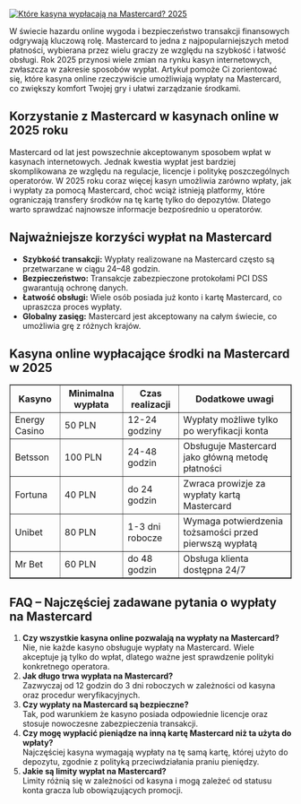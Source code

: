 [![Które kasyna wypłacają na Mastercard? 2025](https://123-caf.pages.dev/gitsignup.png)](https://vrmoo.ru/Bt82HjjY)

<p>W świecie hazardu online wygoda i bezpieczeństwo transakcji finansowych odgrywają kluczową rolę. Mastercard to jedna z najpopularniejszych metod płatności, wybierana przez wielu graczy ze względu na szybkość i łatwość obsługi. Rok 2025 przynosi wiele zmian na rynku kasyn internetowych, zwłaszcza w zakresie sposobów wypłat. Artykuł pomoże Ci zorientować się, które kasyna online rzeczywiście umożliwiają wypłaty na Mastercard, co zwiększy komfort Twojej gry i ułatwi zarządzanie środkami.</p>  <h2>Korzystanie z Mastercard w kasynach online w 2025 roku</h2> <p>Mastercard od lat jest powszechnie akceptowanym sposobem wpłat w kasynach internetowych. Jednak kwestia wypłat jest bardziej skomplikowana ze względu na regulacje, licencje i politykę poszczególnych operatorów. W 2025 roku coraz więcej kasyn umożliwia zarówno wpłaty, jak i wypłaty za pomocą Mastercard, choć wciąż istnieją platformy, które ograniczają transfery środków na tę kartę tylko do depozytów. Dlatego warto sprawdzać najnowsze informacje bezpośrednio u operatorów.</p>  <h2>Najważniejsze korzyści wypłat na Mastercard</h2> <ul> <li><strong>Szybkość transakcji:</strong> Wypłaty realizowane na Mastercard często są przetwarzane w ciągu 24–48 godzin.</li> <li><strong>Bezpieczeństwo:</strong> Transakcje zabezpieczone protokołami PCI DSS gwarantują ochronę danych.</li> <li><strong>Łatwość obsługi:</strong> Wiele osób posiada już konto i kartę Mastercard, co upraszcza proces wypłaty.</li> <li><strong>Globalny zasięg:</strong> Mastercard jest akceptowany na całym świecie, co umożliwia grę z różnych krajów.</li> </ul>  <h2>Kasyna online wypłacające środki na Mastercard w 2025</h2> <table border="1" cellpadding="5" cellspacing="0"> <thead> <tr> <th>Kasyno</th> <th>Minimalna wypłata</th> <th>Czas realizacji</th> <th>Dodatkowe uwagi</th> </tr> </thead> <tbody> <tr> <td>Energy Casino</td> <td>50 PLN</td> <td>12-24 godziny</td> <td>Wypłaty możliwe tylko po weryfikacji konta</td> </tr> <tr> <td>Betsson</td> <td>100 PLN</td> <td>24-48 godzin</td> <td>Obsługuje Mastercard jako główną metodę płatności</td> </tr> <tr> <td>Fortuna</td> <td>40 PLN</td> <td>do 24 godzin</td> <td>Zwraca prowizje za wypłaty kartą Mastercard</td> </tr> <tr> <td>Unibet</td> <td>80 PLN</td> <td>1-3 dni robocze</td> <td>Wymaga potwierdzenia tożsamości przed pierwszą wypłatą</td> </tr> <tr> <td>Mr Bet</td> <td>60 PLN</td> <td>do 48 godzin</td> <td>Obsługa klienta dostępna 24/7</td> </tr> </tbody> </table>  <h2>FAQ – Najczęściej zadawane pytania o wypłaty na Mastercard</h2> <ol> <li><strong>Czy wszystkie kasyna online pozwalają na wypłaty na Mastercard?</strong><br>Nie, nie każde kasyno obsługuje wypłaty na Mastercard. Wiele akceptuje ją tylko do wpłat, dlatego ważne jest sprawdzenie polityki konkretnego operatora.</li> <li><strong>Jak długo trwa wypłata na Mastercard?</strong><br>Zazwyczaj od 12 godzin do 3 dni roboczych w zależności od kasyna oraz procedur weryfikacyjnych.</li> <li><strong>Czy wypłaty na Mastercard są bezpieczne?</strong><br>Tak, pod warunkiem że kasyno posiada odpowiednie licencje oraz stosuje nowoczesne zabezpieczenia transakcji.</li> <li><strong>Czy mogę wypłacić pieniądze na inną kartę Mastercard niż ta użyta do wpłaty?</strong><br>Najczęściej kasyna wymagają wypłaty na tę samą kartę, której użyto do depozytu, zgodnie z polityką przeciwdziałania praniu pieniędzy.</li> <li><strong>Jakie są limity wypłat na Mastercard?</strong><br>Limity różnią się w zależności od kasyna i mogą zależeć od statusu konta gracza lub obowiązujących promocji.</li> </ol>